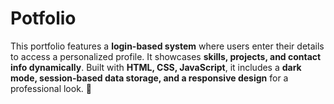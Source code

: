 # Potfolio
This portfolio features a **login-based system** where users enter their details to access a personalized profile. It showcases **skills, projects, and contact info dynamically**. Built with **HTML, CSS, JavaScript**, it includes a **dark mode, session-based data storage, and a responsive design** for a professional look. 🚀
